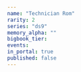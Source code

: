 ```yaml
---
name: "Technician Rom"
rarity: 2
series: "ds9"
memory_alpha: ""
bigbook_tier:
events:
in_portal: true
published: false
---
```

